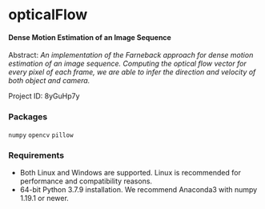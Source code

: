 # opticalFlow


#### Dense Motion Estimation of an Image Sequence
Abstract: *An implementation of the Farneback approach for dense motion estimation of an image sequence. Computing the optical flow vector for every pixel of each frame, we are able to infer the direction and velocity of both object and camera.*

Project ID: 8yGuHp7y

### Packages

`numpy` `opencv` `pillow`

### Requirements

- Both Linux and Windows are supported. Linux is recommended for performance and compatibility reasons.
- 64-bit Python 3.7.9 installation. We recommend Anaconda3 with numpy 1.19.1 or newer.
